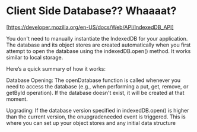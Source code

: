 # Client Side Database?? Whaaaat?

[https://developer.mozilla.org/en-US/docs/Web/API/IndexedDB_API]

You don't need to manually instantiate the IndexedDB for your application. The database and its object stores are created automatically when you first attempt to open the database using the indexedDB.open() method. It works similar to local storage.

Here’s a quick summary of how it works:

Database Opening: The openDatabase function is called whenever you need to access the database (e.g., when performing a put, get, remove, or getById operation). If the database doesn't exist, it will be created at that moment.

Upgrading: If the database version specified in indexedDB.open() is higher than the current version, the onupgradeneeded event is triggered. This is where you can set up your object stores and any initial data structure

